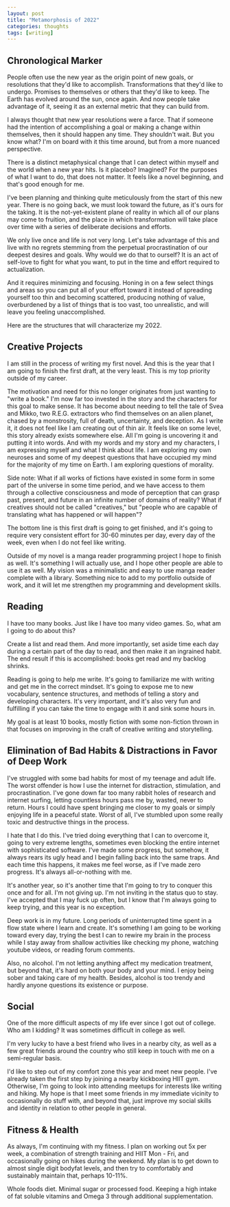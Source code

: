 ```yaml
---
layout: post
title: "Metamorphosis of 2022"
categories: thoughts
tags: [writing]
---
```


## Chronological Marker

People often use the new year as the origin point of new goals, or resolutions that they'd like to accomplish.  Transformations that they'd like to undergo.  Promises to themselves or others that they'd like to keep.  The Earth has evolved around the sun, once again.  And now people take advantage of it, seeing it as an external metric that they can build from.

I always thought that new year resolutions were a farce.  That if someone had the intention of accomplishing a goal or making a change within themselves, then it should happen any time.  They shouldn't wait.  But you know what?  I'm on board with it this time around, but from a more nuanced perspective.

There is a distinct metaphysical change that I can detect within myself and the world when a new year hits.  Is it placebo?  Imagined?  For the purposes of what I want to do, that does not matter.  It feels like a novel beginning, and that's good enough for me.

I've been planning and thinking quite meticulously from the start of this new year.  There is no going back, we must look toward the future, as it's ours for the taking.  It is the not-yet-existent plane of reality in which all of our plans may come to fruition, and the place in which transformation will take place over time with a series of deliberate decisions and efforts.  

We only live once and life is not very long.  Let's take advantage of this and live with no regrets stemming from the perpetual procrastination of our deepest desires and goals.  Why would we do that to ourself?  It is an act of self-love to fight for what you want, to put in the time and effort required to actualization.

And it requires minimizing and focusing.  Honing in on a few select things and areas so you can put all of your effort toward it instead of spreading yourself too thin and becoming scattered, producing nothing of value, overburdened by a list of things that is too vast, too unrealistic, and will leave you feeling unaccomplished.

Here are the structures that will characterize my 2022.

## Creative Projects

I am still in the process of writing my first novel.  And this is the year that I am going to finish the first draft, at the very least.  This is my top priority outside of my career.

The motivation and need for this no longer originates from just wanting to "write a book."  I'm now far too invested in the story and the characters for this goal to make sense.  It has become about needing to tell the tale of Svea and Mikko, two R.E.G. extractors who find themselves on an alien planet, chased by a monstrosity, full of death, uncertainty, and deception.  As I write it, it does not feel like I am creating out of thin air.  It feels like on some level, this story already exists somewhere else.  All I'm going is uncovering it and putting it into words.  And with my words and my story and my characters, I am expressing myself and what I think about life.  I am exploring my own neuroses and some of my deepest questions that have occupied my mind for the majority of my time on Earth.  I am exploring questions of morality.

Side note: What if all works of fictions have existed in some form in some part of the universe in some time period, and we have access to them through a collective consciousness and mode of perception that can grasp past, present, and future in an infinite number of domains of reality?  What if creatives should not be called "creatives," but "people who are capable of translating what has happened or will happen"?

The bottom line is this first draft is going to get finished, and it's going to require very consistent effort for 30-60 minutes per day, every day of the week, even when I do not feel like writing.

Outside of my novel is a manga reader programming project I hope to finish as well.  It's something I will actually use, and I hope other people are able to use it as well.  My vision was a minimalistic and easy to use manga reader complete with a library.  Something nice to add to my portfolio outside of work, and it will let me strengthen my programming and development skills.

## Reading

I have too many books.  Just like I have too many video games.  So, what am I going to do about this?

Create a list and read them.  And more importantly, set aside time each day during a certain part of the day to read, and then make it an ingrained habit.  The end result if this is accomplished: books get read and my backlog shrinks.

Reading is going to help me write.  It's going to familiarize me with writing and get me in the correct mindset.  It's going to expose me to new vocabulary, sentence structures, and methods of telling a story and developing characters.  It's very important, and it's also very fun and fulfilling if you can take the time to engage with it and sink some hours in.

My goal is at least 10 books, mostly fiction with some non-fiction thrown in that focuses on improving in the craft of creative writing and storytelling.

## Elimination of Bad Habits & Distractions in Favor of Deep Work

I've struggled with some bad habits for most of my teenage and adult life.  The worst offender is how I use the internet for distraction, stimulation, and procrastination.  I've gone down far too many rabbit holes of research and internet surfing, letting countless hours pass me by, wasted, never to return.  Hours I could have spent bringing me closer to my goals or simply enjoying life in a peaceful state.  Worst of all, I've stumbled upon some really toxic and destructive things in the process.

I hate that I do this.  I've tried doing everything that I can to overcome it, going to very extreme lengths, sometimes even blocking the entire internet with sophisticated software.  I've made some progress, but somehow, it always rears its ugly head and I begin falling back into the same traps.  And each time this happens, it makes me feel worse, as if I've made zero progress.  It's always all-or-nothing with me.

It's another year, so it's another time that I'm going to try to conquer this once and for all.  I'm not giving up.  I'm not inviting in the status quo to stay.  I've accepted that I may fuck up often, but I know that I'm always going to keep trying, and this year is no exception.

Deep work is in my future.  Long periods of uninterrupted time spent in a flow state where I learn and create.  It's something I am going to be working toward every day, trying the best I can to rewire my brain in the process while I stay away from shallow activities like checking my phone, watching youtube videos, or reading forum comments.

Also, no alcohol.  I'm not letting anything affect my medication treatment, but beyond that, it's hard on both your body and your mind.  I enjoy being sober and taking care of my health.  Besides, alcohol is too trendy and hardly anyone questions its existence or purpose.

## Social

One of the more difficult aspects of my life ever since I got out of college.  Who am I kidding?  It was sometimes difficult in college as well.

I'm very lucky to have a best friend who lives in a nearby city, as well as a few great friends around the country who still keep in touch with me on a semi-regular basis.

I'd like to step out of my comfort zone this year and meet new people.  I've already taken the first step by joining a nearby kickboxing HIIT gym.  Otherwise, I'm going to look into attending meetups for interests like writing and hiking.  My hope is that I meet some friends in my immediate vicinity to occasionally do stuff with, and beyond that, just improve my social skills and identity in relation to other people in general.

## Fitness & Health

As always, I'm continuing with my fitness.  I plan on working out 5x per week, a combination of strength training and HIIT Mon - Fri, and occasionally going on hikes during the weekend.  My plan is to get down to almost single digit bodyfat levels, and then try to comfortably and sustainably maintain that, perhaps 10-11%.

Whole foods diet.  Minimal sugar or processed food.  Keeping a high intake of fat soluble vitamins and Omega 3 through additional supplementation.
